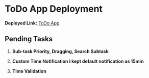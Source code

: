 # ToDo App Deployment

**Deployed Link:** [ToDo App](https://maheshreddy-05.github.io/ToDo/)

## Pending Tasks

1. **Sub-task Priority, Dragging, Search Subtask**

2. **Custom Time Notification I kept default notification as 15min**  

3. **Time Validation**

